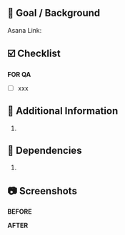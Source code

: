 <!-- Please fill out each section. This template exists to guide you, not to be rigidly followed. Feel free to add/remove sections as needed. -->

## 🎯 Goal / Background <!-- Required -->

<!-- 
This section links to the corresponding Asana task and provides a place to describe the goal of this PR.
If there isn't an Asana task, please describe the goal and any necessary background here.
-->

Asana Link: 

## ☑️ Checklist <!-- Required -->

<!-- 
This checklist is for items the PR author wants reviewers and/or testers to verify.
Please specify whether the checklist is for reviewers or QAs.
-->

**FOR QA**

- [ ] xxx

## 📝 Additional Information <!-- Optional -->

<!-- 
This is a free input area. Use this for any additional information that doesn't fit into other sections. 
Typically, this area is used to provide steps to reproduce for reviewers/testers.
-->

1. 

## 🚀 Dependencies <!-- Optional -->

<!-- 
This section is for specifying dependencies that need to be merged before this one. 
List out dependent PRs and mention if there is any specific order they need to be merged in.
-->

1. 

## 📷  Screenshots <!-- Optional -->

<!-- 
If applicable, add screenshots, videos, or command line results to help explain your change. 
Consider before/after images for UI changes.
-->

**BEFORE**

**AFTER**
